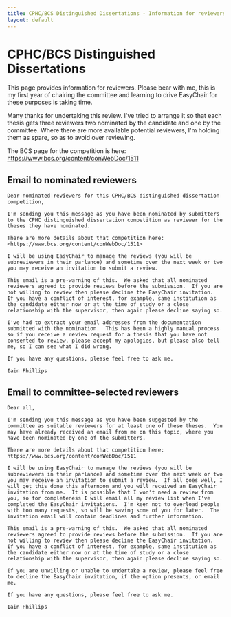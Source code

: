 ```yaml
---
title: CPHC/BCS Distinguished Dissertations - Information for reviewers. 
layout: default
---
```


CPHC/BCS Distinguished Dissertations
====================================

This page provides information for reviewers. Please bear with me, this
is my first year of chairing the committee and learning to drive
EasyChair for these purposes is taking time.

Many thanks for undertaking this review. I've tried to arrange it so
that each thesis gets three reviewers two nominated by the candidate and
one by the committee. Where there are more available potential
reviewers, I'm holding them as spare, so as to avoid over reviewing.

The BCS page for the competition is here:
<https://www.bcs.org/content/conWebDoc/1511>

Email to nominated reviewers
----------------------------

    Dear nominated reviewers for this CPHC/BCS distinguished dissertation
    competition,

    I'm sending you this message as you have been nominated by submitters
    to the CPHC distinguished dissertation competition as reviewer for the
    theses they have nominated.

    There are more details about that competition here:
    <https://www.bcs.org/content/conWebDoc/1511>

    I will be using EasyChair to manage the reviews (you will be
    subreviewers in their parlance) and sometime over the next week or two
    you may receive an invitation to submit a review.

    This email is a pre-warning of this.  We asked that all nominated
    reviewers agreed to provide reviews before the submission.  If you are
    not willing to review then please decline the EasyChair invitation.
    If you have a conflict of interest, for example, same institution as
    the candidate either now or at the time of study or a close
    relationship with the supervisor, then again please decline saying so.

    I've had to extract your email addresses from the documentation
    submitted with the nomination.  This has been a highly manual process
    so if you receive a review request for a thesis that you have not
    consented to review, please accept my apologies, but please also tell
    me, so I can see what I did wrong.

    If you have any questions, please feel free to ask me.

    Iain Phillips

Email to committee-selected reviewers
-------------------------------------

    Dear all,

    I'm sending you this message as you have been suggested by the
    committee as suitable reviewers for at least one of these theses.  You
    may have already received an email from me on this topic, where you
    have been nominated by one of the submitters.

    There are more details about that competition here: https://www.bcs.org/content/conWebDoc/1511

    I will be using EasyChair to manage the reviews (you will be
    subreviewers in their parlance) and sometime over the next week or two
    you may receive an invitation to submit a review.  If all goes well, I
    will get this done this afternoon and you will received an EasyChair
    invitation from me.  It is possible that I won't need a review from
    you, so for completeness I will email all my review list when I've
    completed the EasyChair invitations.  I'm keen not to overload people
    with too many requests, so will be saving some of you for later.  The
    invitation email will contain deadlines and further information.

    This email is a pre-warning of this.  We asked that all nominated
    reviewers agreed to provide reviews before the submission.  If you are
    not willing to review then please decline the EasyChair invitation.
    If you have a conflict of interest, for example, same institution as
    the candidate either now or at the time of study or a close
    relationship with the supervisor, then again please decline saying so.

    If you are unwilling or unable to undertake a review, please feel free
    to decline the EasyChair invitation, if the option presents, or email
    me.

    If you have any questions, please feel free to ask me.

    Iain Phillips
